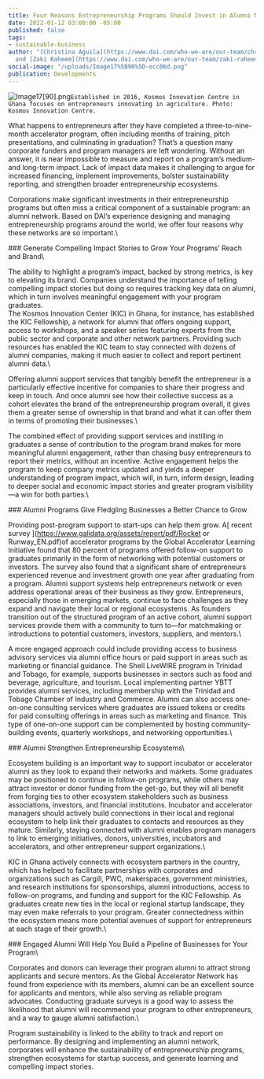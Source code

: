 ```yaml
---
title: Four Reasons Entrepreneurship Programs Should Invest in Alumni Networks
date: 2022-01-12 03:00:00 -05:00
published: false
tags:
- sustainable-business
author: "[Christina Aguila](https://www.dai.com/who-we-are/our-team/christina-aguila)
  and [Zaki Raheem](https://www.dai.com/who-we-are/our-team/zaki-raheem)"
social-image: "/uploads/Image17%5B90%5D-ecc06d.png"
publication: Developments
---
```


![Image17[90].png](/uploads/Image17%5B90%5D.png)`Established in 2016, Kosmos Innovation Centre in Ghana focuses on entrepreneurs innovating in agriculture. Photo: Kosmos Innovation Centre.`

What happens to entrepreneurs after they have completed a three-to-nine-month accelerator program, often including months of training, pitch presentations, and culminating in graduation? That’s a question many corporate funders and program managers are left wondering. Without an answer, it is near impossible to measure and report on a program’s medium- and long-term impact. Lack of impact data makes it challenging to argue for increased financing, implement improvements, bolster sustainability reporting, and strengthen broader entrepreneurship ecosystems.

Corporations make significant investments in their entrepreneurship programs but often miss a critical component of a sustainable program: an alumni network. Based on DAI’s experience designing and managing entrepreneurship programs around the world, we offer four reasons why these networks are so important.\\

\### Generate Compelling Impact Stories to Grow Your Programs’ Reach and Brand\\

The ability to highlight a program’s impact, backed by strong metrics, is key to elevating its brand. Companies understand the importance of telling compelling impact stories but doing so requires tracking key data on alumni, which in turn involves meaningful engagement with your program graduates.
\
The Kosmos Innovation Center (KIC) in Ghana, for instance, has established the KIC Fellowship, a network for alumni that offers ongoing support, access to workshops, and a speaker series featuring experts from the public sector and corporate and other network partners. Providing such resources has enabled the KIC team to stay connected with dozens of alumni companies, making it much easier to collect and report pertinent alumni data.\\

Offering alumni support services that tangibly benefit the entrepreneur is a particularly effective incentive for companies to share their progress and keep in touch. And once alumni see how their collective success as a cohort elevates the brand of the entrepreneurship program overall, it gives them a greater sense of ownership in that brand and what it can offer them in terms of promoting their businesses.\\

The combined effect of providing support services and instilling in graduates a sense of contribution to the program brand makes for more meaningful alumni engagement, rather than chasing busy entrepreneurs to report their metrics, without an incentive. Active engagement helps the program to keep company metrics updated and yields a deeper understanding of program impact, which will, in turn, inform design, leading to deeper social and economic impact stories and greater program visibility—a win for both parties.\\

\### Alumni Programs Give Fledgling Businesses a Better Chance to Grow

Providing post-program support to start-ups can help them grow. A\[ recent survey \](https://www.galidata.org/assets/report/pdf/Rocket or Runway_EN.pdf)of accelerator programs by the Global Accelerator Learning Initiative found that 80 percent of programs offered follow-on support to graduates primarily in the form of networking with potential customers or investors. The survey also found that a significant share of entrepreneurs experienced revenue and investment growth one year after graduating from a program. Alumni support systems help entrepreneurs network or even address operational areas of their business as they grow. Entrepreneurs, especially those in emerging markets, continue to face challenges as they expand and navigate their local or regional ecosystems. As founders transition out of the structured program of an active cohort, alumni support services provide them with a community to turn to—for matchmaking or introductions to potential customers, investors, suppliers, and mentors.\\

A more engaged approach could include providing access to business advisory services via alumni office hours or paid support in areas such as marketing or financial guidance. The Shell LiveWIRE program in Trinidad and Tobago, for example, supports businesses in sectors such as food and beverage, agriculture, and tourism. Local implementing partner YBTT provides alumni services, including membership with the Trinidad and Tobago Chamber of Industry and Commerce. Alumni can also access one-on-one consulting services where graduates are issued tokens or credits for paid consulting offerings in areas such as marketing and finance. This type of one-on-one support can be complemented by hosting community-building events, quarterly workshops, and networking opportunities.\\

\### Alumni Strengthen Entrepreneurship Ecosystems\\

Ecosystem building is an important way to support incubator or accelerator alumni as they look to expand their networks and markets. Some graduates may be positioned to continue in follow-on programs, while others may attract investor or donor funding from the get-go, but they will all benefit from forging ties to other ecosystem stakeholders such as business associations, investors, and financial institutions. Incubator and accelerator managers should actively build connections in their local and regional ecosystem to help link their graduates to contacts and resources as they mature. Similarly, staying connected with alumni enables program managers to link to emerging initiatives, donors, universities, incubators and accelerators, and other entrepreneur support organizations.\\

KIC in Ghana actively connects with ecosystem partners in the country, which has helped to facilitate partnerships with corporates and organizations such as Cargill, PWC, makerspaces, government ministries, and research institutions for sponsorships, alumni introductions, access to follow-on programs, and funding and support for the KIC Fellowship. As graduates create new ties in the local or regional startup landscape, they may even make referrals to your program. Greater connectedness within the ecosystem means more potential avenues of support for entrepreneurs at each stage of their growth.\\

\### Engaged Alumni Will Help You Build a Pipeline of Businesses for Your Program\\

Corporates and donors can leverage their program alumni to attract strong applicants and secure mentors. As the Global Accelerator Network has found from experience with its members, alumni can be an excellent source for applicants and mentors, while also serving as reliable program advocates. Conducting graduate surveys is a good way to assess the likelihood that alumni will recommend your program to other entrepreneurs, and a way to gauge alumni satisfaction.\\

Program sustainability is linked to the ability to track and report on performance. By designing and implementing an alumni network, corporates will enhance the sustainability of entrepreneurship programs, strengthen ecosystems for startup success, and generate learning and compelling impact stories.